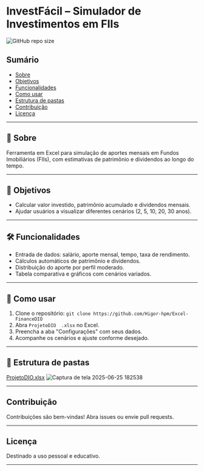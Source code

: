 # InvestFácil – Simulador de Investimentos em FIIs

![GitHub repo size](https://img.shields.io/github/repo-size/Higor-hpm/Excel-FinanceDIO)

## Sumário

- [Sobre](#sobre)
- [Objetivos](#objetivos)
- [Funcionalidades](#funcionalidades)
- [Como usar](#como-usar)
- [Estrutura de pastas](#estrutura-de-pastas)
- [Contribuição](#contribuição)
- [Licença](#licença)

---

## 🌟 Sobre
Ferramenta em Excel para simulação de aportes mensais em Fundos Imobiliários (FIIs), com estimativas de patrimônio e dividendos ao longo do tempo.

---

## 🎯 Objetivos

- Calcular valor investido, patrimônio acumulado e dividendos mensais.
- Ajudar usuários a visualizar diferentes cenários (2, 5, 10, 20, 30 anos).

---

## 🛠️ Funcionalidades 

- Entrada de dados: salário, aporte mensal, tempo, taxa de rendimento.
- Cálculos automáticos de patrimônio e dividendos.
- Distribuição do aporte por perfil moderado.
- Tabela comparativa e gráficos com cenários variados.

---

## 🎯 Como usar
1. Clone o repositório: `git clone https://github.com/Higor-hpm/Excel-FinanceDIO`
2. Abra `ProjetoDIO  .xlsx` no Excel.
3. Preencha a aba "Configurações" com seus dados.
4. Acompanhe os cenários e ajuste conforme desejado.

---

## 📁 Estrutura de pastas
[ProjetoDIO.xlsx](https://github.com/user-attachments/files/20911794/ProjetoDIO.xlsx)
![Captura de tela 2025-06-25 182538](https://github.com/user-attachments/assets/eb5ed70a-450e-4877-b669-97aecb5ebde3)

---

## Contribuição
Contribuições são bem-vindas! Abra issues ou envie pull requests.

---

## Licença
Destinado a uso pessoal e educativo.

---

